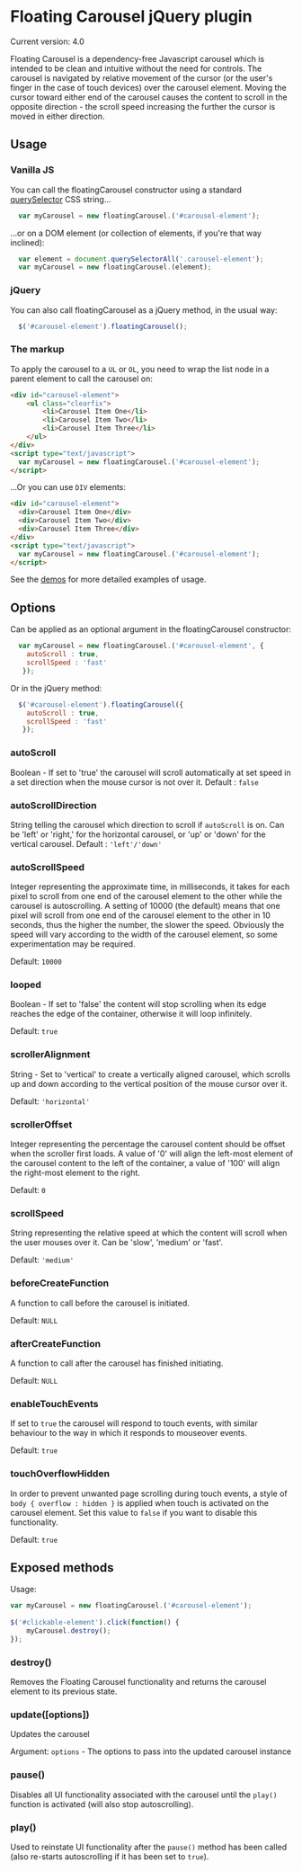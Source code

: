 # Floating Carousel jQuery plugin

Current version: 4.0

Floating Carousel is a dependency-free Javascript carousel which is intended to be clean and intuitive without the need for controls. The carousel is navigated by relative movement of the cursor (or the user's finger in the case of touch devices) over the carousel element. Moving the cursor toward  either end of the carousel causes the content to scroll in the opposite direction - the scroll speed increasing the further the cursor is moved in either direction.

## Usage

### Vanilla JS

You can call the floatingCarousel constructor using a standard [querySelector](https://developer.mozilla.org/en-US/docs/Web/API/Document/querySelector) CSS string...
```js
  var myCarousel = new floatingCarousel.('#carousel-element');
```

...or on a DOM element (or collection of elements, if you're that way inclined):
```js
  var element = document.querySelectorAll('.carousel-element');
  var myCarousel = new floatingCarousel.(element);
```

### jQuery
You can also call floatingCarousel as a jQuery method, in the usual way:
```js
  $('#carousel-element').floatingCarousel();
```

### The markup
To apply the carousel to a `UL` or `OL`, you need to wrap the list node in a parent element to call the carousel on:

```html
<div id="carousel-element">
	<ul class="clearfix">
		<li>Carousel Item One</li>
		<li>Carousel Item Two</li>
		<li>Carousel Item Three</li>
	</ul>
</div>
<script type="text/javascript">
  var myCarousel = new floatingCarousel.('#carousel-element');
</script>
```
...Or you can use `DIV` elements:

```html
<div id="carousel-element">
  <div>Carousel Item One</div>
  <div>Carousel Item Two</div>
  <div>Carousel Item Three</div>
</div>
<script type="text/javascript">
  var myCarousel = new floatingCarousel.('#carousel-element');
</script>
```
See the [demos](https://github.com/EdamL/floating-carousel/tree/master/demo) for more detailed examples of usage.

## Options

Can be applied as an optional argument in the floatingCarousel constructor:

```js
  var myCarousel = new floatingCarousel.('#carousel-element', { 
	autoScroll : true, 
	scrollSpeed : 'fast'
   });
```

Or in the jQuery method:

```js
  $('#carousel-element').floatingCarousel({ 
	autoScroll : true, 
	scrollSpeed : 'fast'
   });
```

### autoScroll
Boolean - If set to 'true' the carousel will scroll automatically at set speed in a set direction when the mouse cursor is not over it.
Default : `false`

### autoScrollDirection
String telling the carousel which direction to scroll if `autoScroll` is on. Can be 'left' or 'right,' for the horizontal carousel, or 'up' or 'down' for the vertical carousel.
Default : `'left'/'down'`

### autoScrollSpeed
Integer representing the approximate time, in milliseconds, it takes for each pixel to scroll from one end of the carousel element to the other while the carousel is autoscrolling. A setting of 10000 (the default) means that one pixel will scroll from one end of the carousel element to the other in 10 seconds, thus the higher the number, the slower the speed. Obviously the speed will vary according to the width of the carousel element, so some experimentation may be required.

Default: `10000`

### looped
Boolean - If set to 'false' the content will stop scrolling when its edge reaches the edge of the container, otherwise it will loop infinitely.

Default: `true`

### scrollerAlignment
String - Set to 'vertical' to create a vertically aligned carousel, which scrolls up and down according to the vertical position of the mouse cursor over it.

Default: `'horizontal'`

### scrollerOffset
Integer representing the percentage the carousel content should be offset when the scroller first loads. A value of '0' will align the left-most element of the carousel content to the left of the container, a value of '100' will align the right-most element to the right.

Default: `0`

### scrollSpeed
String representing the relative speed at which the content will scroll when the user mouses over it. Can be 'slow', 'medium' or 'fast'.

Default: `'medium'`

### beforeCreateFunction
A function to call before the carousel is initiated.

Default: `NULL`

### afterCreateFunction
A function to call after the carousel has finished initiating.

Default: `NULL`

### enableTouchEvents
If set to `true` the carousel will respond to touch events, with similar behaviour to the way in which it responds to mouseover events.

Default: `true`

### touchOverflowHidden
In order to prevent unwanted page scrolling during touch events, a style of `body { overflow : hidden }` is applied when touch is activated on the carousel element. Set this value to `false` if you want to disable this functionality.

Default: `true`

## Exposed methods

Usage:

```js
var myCarousel = new floatingCarousel.('#carousel-element');
		
$('#clickable-element').click(function() {
	myCarousel.destroy();
});
```

### destroy()
Removes the Floating Carousel functionality and returns the carousel element to its previous state.

### update(\[options\])
Updates the carousel

Argument: `options` - The options to pass into the updated carousel instance

### pause()
Disables all UI functionality associated with the carousel until the `play()` function is activated (will also stop autoscrolling).

### play()
Used to reinstate UI functionality after the `pause()` method has been called (also re-starts autoscrolling if it has been set to `true`).
